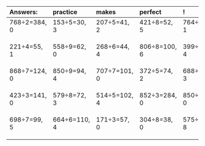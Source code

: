 | Answers: | practice | makes | perfect | ! |
| :--- | :--- | :--- | :--- | :--- |
| 768÷2=384, 0 | 153÷5=30, 3 | 207÷5=41, 2 | 421÷8=52, 5 | 764÷7=109, 1 | 
|   |   |   |   |   | 
|   |   |   |   |   | 
|   |   |   |   |   | 
| 221÷4=55, 1 | 558÷9=62, 0 | 268÷6=44, 4 | 806÷8=100, 6 | 399÷5=79, 4 | 
|   |   |   |   |   | 
|   |   |   |   |   | 
|   |   |   |   |   | 
| 868÷7=124, 0 | 850÷9=94, 4 | 707÷7=101, 0 | 372÷5=74, 2 | 688÷5=137, 3 | 
|   |   |   |   |   | 
|   |   |   |   |   | 
|   |   |   |   |   | 
| 423÷3=141, 0 | 579÷8=72, 3 | 514÷5=102, 4 | 852÷3=284, 0 | 850÷2=425, 0 | 
|   |   |   |   |   | 
|   |   |   |   |   | 
|   |   |   |   |   | 
| 698÷7=99, 5 | 664÷6=110, 4 | 171÷3=57, 0 | 304÷8=38, 0 | 575÷9=63, 8 | 
|   |   |   |   |   | 
|   |   |   |   |   | 
|   |   |   |   |   | 
